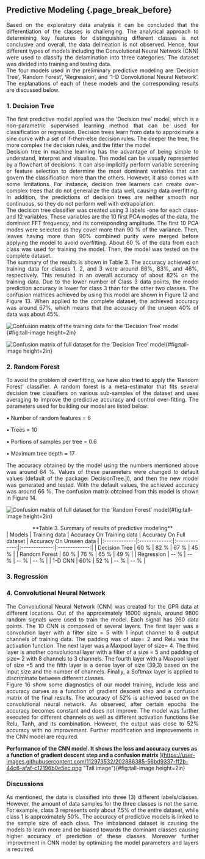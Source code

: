 ## Predictive Modeling {.page_break_before}

<div style="text-align: justify">Based on the exploratory data analysis it can be concluded that the differentiation of the classes is challenging. The analytical approach to determining key features for distinguishing different classes is not conclusive and overall, the data delineation is not observed. Hence, four different types of models including the Convolutional Neural Network (CNN) were used to classify the delamination into three categories. The dataset was divided into training and testing data. </div> 

<div style="text-align: justify">The four models used in the preliminary predictive modeling are ‘Decision Tree’, ‘Random Forest’, ‘Regression’, and ‘1-D Convolutional Neural Network’. The explanations of each of these models and the corresponding results are discussed below.  </div>

### 1. Decision Tree
<div style="text-align: justify">The first predictive model applied was the ‘Decision tree’ model, which is a non-parametric supervised learning method that can be used for classification or regression. Decision trees learn from data to approximate a sine curve with a set of if-then-else decision rules. The deeper the tree, the more complex the decision rules, and the fitter the model. </div> 

<div style="text-align: justify">Decision tree in machine learning has the advantage of being simple to understand, interpret and visualize. The model can be visually represented by a flowchart of decisions. It can also implicitly perform variable screening or feature selection to determine the most dominant variables that can govern the classification more than the others. However, it also comes with some limitations. For instance, decision tree learners can create over-complex trees that do not generalize the data well, causing data overfitting. In addition, the predictions of decision trees are neither smooth nor continuous, so they do not perform well with extrapolation. </div> 

<div style="text-align: justify">The decision tree classifier was created using 3 labels -one for each class- and 12 variables. These variables are the 10 first PCA modes of the data, the dominant FFT frequency, and its corresponding amplitude. The first 10 PCA modes were selected as they cover more than 90 % of the variance. Then, leaves having more than 90% combined purity were merged before applying the model to avoid overfitting. About 60 % of the data from each class was used for training the model. Then, the model was tested on the complete dataset.  </div> 

<div style="text-align: justify">The summary of the results is shown in Table 3. The accuracy achieved on training data for classes 1, 2, and 3 were around 86%, 83%, and 46%, respectively. This resulted in an overall accuracy of about 82% on the training data. Due to the lower number of Class 3 data points, the model prediction accuracy is lower for class 3 than for the other two classes. The confusion matrices achieved by using this model are shown in Figure 12 and Figure 13. When applied to the complete dataset, the achieved accuracy was around 67%, which means that the accuracy of the unseen 40% of data was about 45%. </div> 

![
**Confusion matrix of the training data for the ‘Decision Tree’ model**
](https://user-images.githubusercontent.com/112973532/202886315-d628336a-e1a5-4879-831e-92af119b0257.png "Tall image"){#fig:tall-image height=2in}

![
**Confusion matrix of full dataset for the ‘Decision Tree’ model**
](https://user-images.githubusercontent.com/112973532/202886343-5f78d819-735d-4796-a8dc-158e00ab9dfe.png "Tall image"){#fig:tall-image height=2in}

### 2. Random Forest
<div style="text-align: justify">To avoid the problem of overfitting, we have also tried to apply the ‘Random Forest’ classifier. A random forest is a meta-estimator that fits several decision tree classifiers on various sub-samples of the dataset and uses averaging to improve the predictive accuracy and control over-fitting. The parameters used for building our model are listed below: </div>

•	Number of random features = 6

•	Trees = 10

•	Portions of samples per tree = 0.6

•	Maximum tree depth = 17

<div style="text-align: justify">The accuracy obtained by the model using the numbers mentioned above was around 64 %. Values of these parameters were changed to default values (default of the package: DecisionTree.jl), and then the new model was generated and tested. With the default values, the achieved accuracy was around 66 %. The confusion matrix obtained from this model is shown in Figure 14. </div> 

![
**Confusion matrix of full dataset for the ‘Random Forest’ model**
](https://user-images.githubusercontent.com/112973532/202886385-56bd9337-ff2b-44c6-afaf-c12196b0e5ec.png "Tall image"){#fig:tall-image height=2in}

<div style="text-align: center">**Table 3. Summary of results of predictive modeling**</div>
| Models | Training data | Accuracy On Training data | Accuracy On Full dataset | Accuracy On Unseen data |
|:-------------|:-------------:|:-------------:|:-------------:|:-------------:|
| Decision Tree | 60 % | 82 % | 67 % | 45 % |
| Random Forest | 60 % | 76 % | 65 % | 49 % |
| Regression | -- % | -- % | -- % | -- % |
| 1-D CNN |	60% | 52 % | -- % | -- % |		

### 3. Regression


### 4. Convolutional Neural Network
<div style="text-align: justify">The Convolutional Neural Network (CNN) was created for the GPR data at different locations. Out of the approximately 16000 signals, around 9800 random signals were used to train the model. Each signal has 260 data points. The 1D CNN is composed of several layers. The first layer was a convolution layer with a filter size = 5 with 1 input channel to 8 output channels of training data. The padding was of size= 2 and Relu was the activation function. The next layer was a Maxpool layer of size= 4. The third layer is another convolutional layer with a filter of a size = 5 and padding of size= 2 with 8 channels to 3 channels. The fourth layer with a Maxpool layer of size =5 and the fifth layer is a dense layer of size (39,3) based on the input size and the number of channels. Finally, a Softmax layer is applied to discriminate between different classes.</div>

<div style="text-align: justify">Figure 16 show some diagnostics of our model training, include loss and accuracy curves as a function of gradient descent step and a confusion matrix of the final results. The accuracy of 52% is achieved based on the convolutional neural network. As observed, after certain epochs the accuracy becomes constant and does not improve. The model was further executed for different channels as well as different activation functions like Relu, Tanh, and its combination. However, the output was close to 52% accuracy with no improvement. Further modification and improvements in the CNN model are required.</div>

**Performance of the CNN model. It shows the loss and accuracy curves as a function of gradient descent step and a confusion matrix**
](https://user-images.githubusercontent.com/112973532/202886385-56bd9337-ff2b-44c6-afaf-c12196b0e5ec.png "Tall image"){#fig:tall-image height=2in}


### Discussions
<div style="text-align: justify">As mentioned, the data is classified into three (3) different labels/classes. However, the amount of data samples for the three classes is not the same. For example, class 3 represents only about 7.5% of the entire dataset, while class 1 is approximately 50%. The accuracy of predictive models is linked to the sample size of each class. The imbalanced dataset is causing the models to learn more and be biased towards the dominant classes causing higher accuracy of prediction of these classes. Moreover further improvement in CNN model by optimizing the model parameters and layers is required. </div>
